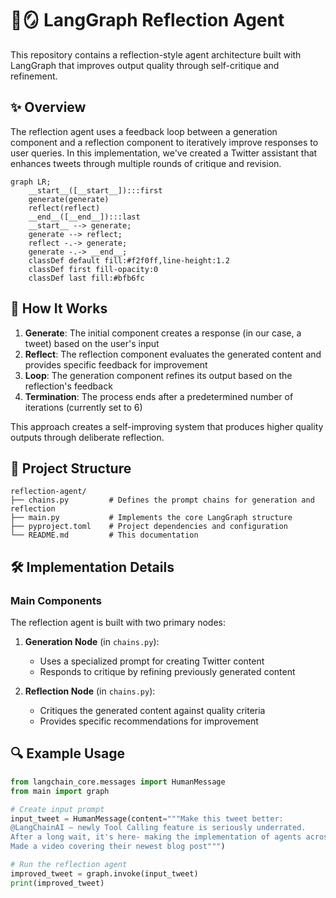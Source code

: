 # 🦜🪞 LangGraph Reflection Agent

This repository contains a reflection-style agent architecture built with LangGraph that improves output quality through self-critique and refinement.

## ✨ Overview

The reflection agent uses a feedback loop between a generation component and a reflection component to iteratively improve responses to user queries. In this implementation, we've created a Twitter assistant that enhances tweets through multiple rounds of critique and revision.

```mermaid
graph LR;
    __start__([__start__]):::first
    generate(generate)
    reflect(reflect)
    __end__([__end__]):::last
    __start__ --> generate;
    generate --> reflect;
    reflect -.-> generate;
    generate -.-> __end__;
    classDef default fill:#f2f0ff,line-height:1.2
    classDef first fill-opacity:0
    classDef last fill:#bfb6fc
```

## 🔄 How It Works

1. **Generate**: The initial component creates a response (in our case, a tweet) based on the user's input
2. **Reflect**: The reflection component evaluates the generated content and provides specific feedback for improvement
3. **Loop**: The generation component refines its output based on the reflection's feedback
4. **Termination**: The process ends after a predetermined number of iterations (currently set to 6)

This approach creates a self-improving system that produces higher quality outputs through deliberate reflection.


## 📁 Project Structure

```
reflection-agent/
├── chains.py         # Defines the prompt chains for generation and reflection
├── main.py           # Implements the core LangGraph structure
├── pyproject.toml    # Project dependencies and configuration
└── README.md         # This documentation
```

## 🛠️ Implementation Details

### Main Components

The reflection agent is built with two primary nodes:

1. **Generation Node** (in `chains.py`):
   - Uses a specialized prompt for creating Twitter content
   - Responds to critique by refining previously generated content

2. **Reflection Node** (in `chains.py`):
   - Critiques the generated content against quality criteria
   - Provides specific recommendations for improvement

## 🔍 Example Usage

```python
from langchain_core.messages import HumanMessage
from main import graph

# Create input prompt
input_tweet = HumanMessage(content="""Make this tweet better:
@LangChainAI — newly Tool Calling feature is seriously underrated.
After a long wait, it's here- making the implementation of agents across different models with function calling - super easy.
Made a video covering their newest blog post""")

# Run the reflection agent
improved_tweet = graph.invoke(input_tweet)
print(improved_tweet)
```


